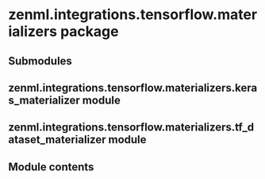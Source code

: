# zenml.integrations.tensorflow.materializers package

## Submodules

## zenml.integrations.tensorflow.materializers.keras_materializer module

## zenml.integrations.tensorflow.materializers.tf_dataset_materializer module

## Module contents
